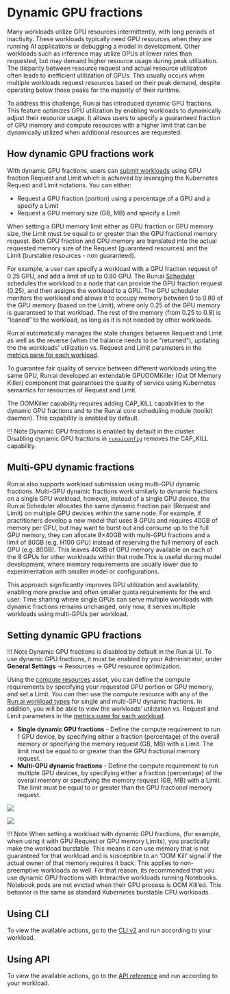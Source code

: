 # Dynamic GPU fractions

Many workloads utilize GPU resources intermittently, with long periods of inactivity. These workloads typically need GPU resources when they are running AI applications or debugging a model in development. Other workloads such as inference may utilize GPUs at lower rates than requested, but may demand higher resource usage during peak utilization. The disparity between resource request and actual resource utilization often leads to inefficient utilization of GPUs. This usually occurs when multiple workloads request resources based on their peak demand, despite operating below those peaks for the majority of their runtime.

To address this challenge, Run:ai has introduced dynamic GPU fractions. This feature optimizes GPU utilization by enabling workloads to dynamically adjust their resource usage. It allows users to specify a guaranteed fraction of GPU memory and compute resources with a higher limit that can be dynamically utilized when additional resources are requested.

## How dynamic GPU fractions work

With dynamic GPU fractions, users can [submit workloads](../../platform-admin/workloads/overviews/managing-workloads.md) using GPU fraction Request and Limit which is achieved by leveraging the Kubernetes Request and Limit notations. You can either:

* Request a GPU fraction (portion) using a percentage of a GPU and a specify a Limit
* Request a GPU memory size (GB, MB) and specify a Limit

When setting a GPU memory limit either as GPU fraction or GPU memory size, the Limit must be equal to or greater than the GPU fractional memory request. Both GPU fraction and GPU memory are translated into the actual requested memory size of the Request (guaranteed resources) and the Limit (burstable resources - non guaranteed).

For example, a user can specify a workload with a GPU fraction request of 0.25 GPU, and add a limit of up to 0.80 GPU. The Run:ai [Scheduler](how-the-scheduler-works.md) schedules the workload to a node that can provide the GPU fraction request (0.25), and then assigns the workload to a GPU. The GPU scheduler monitors the workload and allows it to occupy memory between 0 to 0.80 of the GPU memory (based on the Limit), where only 0.25 of the GPU memory is guaranteed to that workload. The rest of the memory (from 0.25 to 0.8) is “loaned” to the workload, as long as it is not needed by other workloads.

Run:ai automatically manages the state changes between Request and Limit as well as the reverse (when the balance needs to be "returned"), updating the the workloads’ utilization vs. Request and Limit parameters in the [metrics pane for each workload](../../platform-admin/workloads/overviews/managing-workloads.md).

To guarantee fair quality of service between different workloads using the same GPU, Run:ai developed an extendable GPUOOMKiller (Out Of Memory Killer) component that guarantees the quality of service using Kubernetes semantics for resources of Request and Limit.

The OOMKiller capability requires adding CAP\_KILL capabilities to the dynamic GPU fractions and to the Run:ai core scheduling module (toolkit daemon). This capability is enabled by default.

!!! Note
    Dynamic GPU fractions is enabled by default in the cluster. Disabling dynamic GPU fractions in [`runaiconfig`](../../admin/config/advanced-cluster-config.md) removes the CAP\_KILL capability.

## Multi-GPU dynamic fractions

Run:ai also supports workload submission using multi-GPU dynamic fractions. Multi-GPU dynamic fractions work similarly to dynamic fractions on a single GPU workload, however, instead of a single GPU device, the Run:ai Scheduler allocates the same dynamic fraction pair (Request and Limit) on multiple GPU devices within the same node. For example, if practitioners develop a new model that uses 8 GPUs and requires 40GB of memory per GPU, but may want to burst out and consume up to the full GPU memory, they can allocate 8×40GB with multi-GPU fractions and a limit of 80GB (e.g. H100 GPU) instead of reserving the full memory of each GPU (e.g. 80GB). This leaves 40GB of GPU memory available on each of the 8 GPUs for other workloads within that node.This is useful during model development, where memory requirements are usually lower due to experimentation with smaller model or configurations.

This approach significantly improves GPU utilization and availability, enabling more precise and often smaller quota requirements for the end user. Time sharing where single GPUs can serve multiple workloads with dynamic fractions remains unchanged, only now, it serves multiple workloads using multi-GPUs per workload.

## Setting dynamic GPU fractions

!!! Note
    Dynamic GPU fractions is disabled by default in the Run:ai UI. To use dynamic GPU fractions, it must be enabled by your Administrator, under **General Settings** → Resources → GPU resource optimization.

Using the [compute resources](../../platform-admin/workloads/assets/compute.md) asset, you can define the compute requirements by specifying your requested GPU portion or GPU memory, and set a Limit. You can then use the compute resource with any of the [Run:ai workload types](../../platform-admin/workloads/overviews/workload-types.md) for single and multi-GPU dynamic fractions. In addition, you will be able to view the workloads’ utilization vs. Request and Limit parameters in the [metrics pane for each workload](../../platform-admin/workloads/overviews/managing-workloads.md).

* **Single dynamic GPU fractions** - Define the compute requirement to run 1 GPU device, by specifying either a fraction (percentage) of the overall memory or specifying the memory request (GB, MB) with a Limit. The limit must be equal to or greater than the GPU fractional memory request.
* **Multi-GPU dynamic fractions** - Define the compute requirement to run multiple GPU devices, by specifying either a fraction (percentage) of the overall memory or specifying the memory request (GB, MB) with a Limit. The limit must be equal to or greater than the GPU fractional memory request.

![](../img/dynamic-fraction-example1.png)

![](../img/dynamic-fraction-example2.png)

!!! Note
    When setting a workload with dynamic GPU fractions, (for example, when using it with GPU Request or GPU memory Limits), you practically make the workload burstable. This means it can use memory that is not guaranteed for that workload and is susceptible to an ‘OOM Kill’ signal if the actual owner of that memory requires it back. This applies to non-preemptive workloads as well. For that reason, its recommended that you use dynamic GPU fractions with Interactive workloads running Notebooks. Notebook pods are not evicted when their GPU process is OOM Kill’ed. This behavior is the same as standard Kubernetes burstable CPU workloads.

## Using CLI

To view the available actions, go to the [CLI v2](../cli-reference/new-cli/runai.md) and run according to your workload.

## Using API

To view the available actions, go to the [API reference](https://api-docs.run.ai/) and run according to your workload.